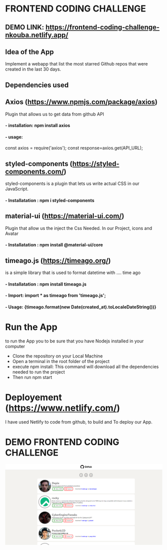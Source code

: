 # FRONTEND CODING CHALLENGE

## DEMO LINK: https://frontend-coding-challenge-nkouba.netlify.app/

## Idea of the App

Implement a webapp that list the most starred Github repos that were created in the last 30 days.

## Dependencies used

## Axios (https://www.npmjs.com/package/axios)

Plugin that allows us to get data from github API

#### - installation: npm install axios

#### - usage:

const axios = require('axios');
const response=axios.get(API_URL);

## styled-components (https://styled-components.com/)

styled-components is a plugin that lets us write actual CSS in our JavaScript.

#### - Installatation : npm i styled-components

## material-ui (https://material-ui.com/)

Plugin that allow us the inject the Css Needed. In our Project, icons and Avatar

#### - Installatation : npm install @material-ui/core

## timeago.js (https://timeago.org/)

is a simple library that is used to format datetime with .... time ago

#### - Installatation : npm install timeago.js

#### - Import: import \* as timeago from 'timeago.js';

#### - Usage: {timeago.format(new Date(created_at).toLocaleDateString())}

# Run the App

to run the App you to be sure that you have Nodejs installed in your computer

- Clone the repository on your Local Machine
- Open a terminal in the root folder of the project
- execute npm install: This command will download all the dependencies needed to run the project
- Then run npm start

# Deployement (https://www.netlify.com/)

I have used Netlify to code from github, to build and To deploy our App.

# DEMO FRONTEND CODING CHALLENGE

<img src="demo.png">
